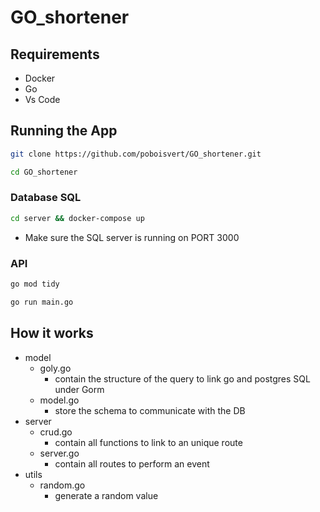 # GO_shortener


## Requirements

- Docker
- Go
- Vs Code


## Running the App

```bash
git clone https://github.com/poboisvert/GO_shortener.git
```

```bash
cd GO_shortener
```

### Database SQL

```bash
cd server && docker-compose up
```

- Make sure the SQL server is running on PORT 3000

### API


```bash
go mod tidy
```


```bash
go run main.go
```

## How it works

- model
    - goly.go
        - contain the structure of the query to link go and postgres SQL under Gorm
    - model.go
        - store the schema to communicate with the DB
- server
    - crud.go
        - contain all functions to link to an unique route
    - server.go
        - contain all routes to perform an event
- utils
    - random.go
        - generate a random value
